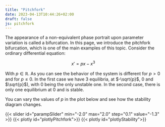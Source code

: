 ```yaml
---
title: "Pitchfork"
date: 2023-04-13T10:44:26+02:00
draft: false
js: pitchfork
---
```


The appearance of a non-equivalent phase portrait upon parameter variation is called a 
bifurcation. In this page, we introduce the pitchfork bifurcation, which is one of the main examples of 
this topic. Consider the ordinary differential equation:

$$x' = px - x ^ 3$$

With $p \in \mathbb{R}$. As you can see the behavior of the system is different for
$p > 0$ and for $p \leq 0$. In the first case we have 3 equilibria, at $-\sqrt{p}$, $0$ and $\sqrt{p}$),
with $0$ being the only unstable one. In the second case, there is only one equilibrium at $0$ and is stable.

You can vary the values of $p$ in the plot below and see how the stability diagram changes.

{{< slider id="parampSlider" min="-2.0" max="2.0" step="0.1" value="-1.3" >}}
{{< plotly id="plotlyPitchfork">}}
{{< plotly id="plotlyStability">}}

